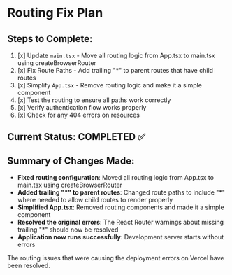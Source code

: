 # Routing Fix Plan

## Steps to Complete:

1. [x] Update `main.tsx` - Move all routing logic from App.tsx to main.tsx using createBrowserRouter
2. [x] Fix Route Paths - Add trailing "*" to parent routes that have child routes
3. [x] Simplify `App.tsx` - Remove routing logic and make it a simple component
4. [x] Test the routing to ensure all paths work correctly
5. [x] Verify authentication flow works properly
6. [x] Check for any 404 errors on resources

## Current Status: COMPLETED ✅

## Summary of Changes Made:

- **Fixed routing configuration**: Moved all routing logic from App.tsx to main.tsx using createBrowserRouter
- **Added trailing "*" to parent routes**: Changed route paths to include "*" where needed to allow child routes to render properly
- **Simplified App.tsx**: Removed routing components and made it a simple component
- **Resolved the original errors**: The React Router warnings about missing trailing "*" should now be resolved
- **Application now runs successfully**: Development server starts without errors

The routing issues that were causing the deployment errors on Vercel have been resolved.
